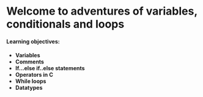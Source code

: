<h1>Welcome to adventures of variables, conditionals and loops</h1>
<h4>Learning objectives:<h4>
<ul>
<li>Variables</li>
<li>Comments</li>
<li>If...else if..else statements</li>
<li>Operators in C</li>
<li>While loops</li>
<li>Datatypes</li>
</ul>

